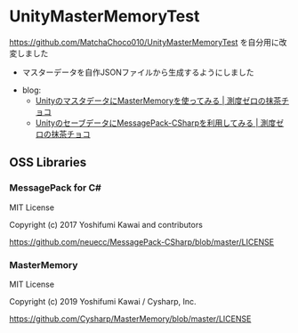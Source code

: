 # UnityMasterMemoryTest
https://github.com/MatchaChoco010/UnityMasterMemoryTest
を自分用に改変しました

* マスターデータを自作JSONファイルから生成するようにしました

- blog:
  - [UnityのマスタデータにMasterMemoryを使ってみる | 測度ゼロの抹茶チョコ](https://matcha-choco010.net/2019/08/22/Unity%E3%81%AE%E3%83%9E%E3%82%B9%E3%82%BF%E3%83%87%E3%83%BC%E3%82%BF%E3%81%ABMasterMemory%E3%82%92%E4%BD%BF%E3%81%A3%E3%81%A6%E3%81%BF%E3%82%8B/)
  - [UnityのセーブデータにMessagePack-CSharpを利用してみる | 測度ゼロの抹茶チョコ](https://matcha-choco010.net/2019/08/22/Unity%E3%81%AE%E3%82%BB%E3%83%BC%E3%83%96%E3%83%87%E3%83%BC%E3%82%BF%E3%81%ABMessagePack-CSharp%E3%82%92%E5%88%A9%E7%94%A8%E3%81%97%E3%81%A6%E3%81%BF%E3%82%8B/)

## OSS Libraries

### MessagePack for C#

MIT License

Copyright (c) 2017 Yoshifumi Kawai and contributors

https://github.com/neuecc/MessagePack-CSharp/blob/master/LICENSE

### MasterMemory

MIT License

Copyright (c) 2019 Yoshifumi Kawai / Cysharp, Inc.

https://github.com/Cysharp/MasterMemory/blob/master/LICENSE
